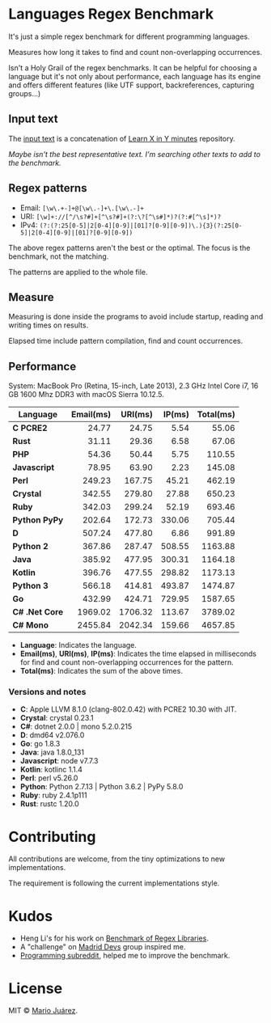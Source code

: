 # Languages Regex Benchmark

It's just a simple regex benchmark for different programming languages.

Measures how long it takes to find and count non-overlapping occurrences.

Isn't a Holy Grail of the regex benchmarks. It can be helpful for choosing a language but it's not only about performance, each language has its engine and offers different features (like UTF support, backreferences, capturing groups...)

## Input text

The [input text](input-text.txt) is a concatenation of [Learn X in Y minutes](https://github.com/adambard/learnxinyminutes-docs) repository.

*Maybe isn't the best representative text. I'm searching other texts to add to the benchmark.*

## Regex patterns

- Email: ``[\w\.+-]+@[\w\.-]+\.[\w\.-]+``
- URI: ``[\w]+://[^/\s?#]+[^\s?#]+(?:\?[^\s#]*)?(?:#[^\s]*)?``
- IPv4: ``(?:(?:25[0-5]|2[0-4][0-9]|[01]?[0-9][0-9])\.){3}(?:25[0-5]|2[0-4][0-9]|[01]?[0-9][0-9])``

The above regex patterns aren't the best or the optimal. The focus is the benchmark, not the matching.

The patterns are applied to the whole file.

## Measure

Measuring is done inside the programs to avoid include startup, reading and writing times on results.

Elapsed time include pattern compilation, find and count occurrences.

## Performance

System: MacBook Pro (Retina, 15-inch, Late 2013), 2.3 GHz Intel Core i7, 16 GB 1600 Mhz DDR3 with macOS Sierra 10.12.5.

Language | Email(ms) | URI(ms) | IP(ms) | Total(ms)
--- | ---: | ---: | ---: | ---:
**C PCRE2** | 24.77 | 24.75 | 5.54 | 55.06
**Rust** | 31.11 | 29.36 | 6.58 | 67.06
**PHP** | 54.36 | 50.44 | 5.75 | 110.55
**Javascript** | 78.95 | 63.90 | 2.23 | 145.08
**Perl** | 249.23 | 167.75 | 45.21 | 462.19
**Crystal** | 342.55 | 279.80 | 27.88 | 650.23
**Ruby** | 342.03 | 299.24 | 52.19 | 693.46
**Python PyPy** | 202.64 | 172.73 | 330.06 | 705.44
**D** | 507.24 | 477.80 | 6.86 | 991.89
**Python 2** | 367.86 | 287.47 | 508.55 | 1163.88
**Java** | 385.92 | 477.95 | 300.31 | 1164.18
**Kotlin** | 396.76 | 477.55 | 298.82 | 1173.13
**Python 3** | 566.18 | 414.81 | 493.87 | 1474.87
**Go** | 432.99 | 424.71 | 729.95 | 1587.65
**C# .Net Core** | 1969.02 | 1706.32 | 113.67 | 3789.02
**C# Mono** | 2455.84 | 2042.34 | 159.66 | 4657.85

- **Language**: Indicates the language.
- **Email(ms)**, **URI(ms)**, **IP(ms)**: Indicates the time elapsed in milliseconds for find and count non-overlapping occurrences for the pattern.
- **Total(ms)**: Indicates the sum of the above times.

### Versions and notes

- **C**: Apple LLVM 8.1.0 (clang-802.0.42) with PCRE2 10.30 with JIT.
- **Crystal**: crystal 0.23.1
- **C#**: dotnet 2.0.0 | mono 5.2.0.215
- **D**: dmd64 v2.076.0
- **Go**: go 1.8.3
- **Java**: java 1.8.0_131
- **Javascript**: node v7.7.3
- **Kotlin**: kotlinc 1.1.4
- **Perl**: perl v5.26.0
- **Python**: Python 2.7.13 | Python 3.6.2 | PyPy 5.8.0
- **Ruby**: ruby 2.4.1p111
- **Rust**: rustc 1.20.0

# Contributing

All contributions are welcome, from the tiny optimizations to new implementations.

The requirement is following the current implementations style.

# Kudos

- Heng Li's for his work on [Benchmark of Regex Libraries](http://lh3lh3.users.sourceforge.net/reb.shtml).
- A "challenge" on [Madrid Devs](http://madriddevs.org/) group inspired me.
- [Programming subreddit](https://www.reddit.com/r/programming/), helped me to improve the benchmark.

# License

MIT © [Mario Juárez](https://github.com/mariomka).
